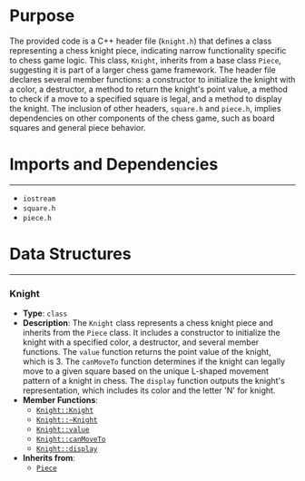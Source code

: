 # Purpose
The provided code is a C++ header file (`knight.h`) that defines a class representing a chess knight piece, indicating narrow functionality specific to chess game logic. This class, `Knight`, inherits from a base class `Piece`, suggesting it is part of a larger chess game framework. The header file declares several member functions: a constructor to initialize the knight with a color, a destructor, a method to return the knight's point value, a method to check if a move to a specified square is legal, and a method to display the knight. The inclusion of other headers, `square.h` and `piece.h`, implies dependencies on other components of the chess game, such as board squares and general piece behavior.
# Imports and Dependencies

---
- `iostream`
- `square.h`
- `piece.h`


# Data Structures

---
### Knight<!-- {{#data_structure:Knight}} -->
- **Type**: `class`
- **Description**: The `Knight` class represents a chess knight piece and inherits from the `Piece` class. It includes a constructor to initialize the knight with a specified color, a destructor, and several member functions. The `value` function returns the point value of the knight, which is 3. The `canMoveTo` function determines if the knight can legally move to a given square based on the unique L-shaped movement pattern of a knight in chess. The `display` function outputs the knight's representation, which includes its color and the letter 'N' for knight.
- **Member Functions**:
    - [`Knight::Knight`](knight.cpp.driver.md#KnightKnight)
    - [`Knight::~Knight`](knight.cpp.driver.md#KnightKnight)
    - [`Knight::value`](knight.cpp.driver.md#Knightvalue)
    - [`Knight::canMoveTo`](knight.cpp.driver.md#KnightcanMoveTo)
    - [`Knight::display`](knight.cpp.driver.md#Knightdisplay)
- **Inherits from**:
    - [`Piece`](piece.h.driver.md#Piece)



